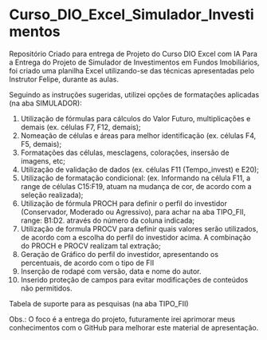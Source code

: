 # Curso_DIO_Excel_Simulador_Investimentos
Repositório Criado para entrega de Projeto do Curso DIO Excel com IA
    Para a Entrega do Projeto de Simulador de Investimentos em Fundos Imobiliários, foi criado uma planilha Excel utilizando-se das técnicas apresentadas pelo Instrutor Felipe, durante as aulas.

Seguindo as instruções sugeridas, utilizei opções de formatações aplicadas (na aba SIMULADOR):

1. Utilização de fórmulas para cálculos do Valor Futuro, multiplicações e demais (ex. células F7, F12, demais);
2. Nomeação de células e áreas para melhor identificação (ex. células F4, F5, demais);
3. Formatações das células, mesclagens, colorações, insersão de imagens, etc;
4. Utilização de validação de dados (ex. células F11 (Tempo_invest) e E20);
5. Utilização de formatação condicional: (ex. Informando na célula F11, a range de células C15:F19, atuam na mudança de cor, de acordo com a seleção realizada);
6. Utilização de fórmula PROCH para definir o perfil do investidor (Conservador, Moderado ou Agressivo), para achar na aba TIPO_FII, range: B1:D2. através do número da coluna indicada;
7. Utilização de formula PROCV para definir quais valores serão utilizados, de acordo com a escolha do perfil do investidor acima. A combinação do PROCH e PROCV realizam tal extração;
8. Geração de Gráfico do perfil do investidor, apresentando os percentuais, de acordo com o tipo de FII
9. Inserção de rodapé com versão, data e nome do autor.
10. Inserido proteção de campos para evitar modificações de conteúdos não permitidos.

Tabela de suporte para as pesquisas (na aba TIPO_FII)

Obs.: O foco é a entrega do projeto, futuramente irei aprimorar meus conhecimentos com o GitHub para melhorar este material de apresentação.
    
    
